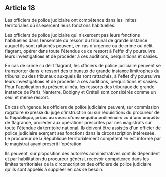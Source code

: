 Article 18
----
Les officiers de police judiciaire ont compétence dans les limites territoriales
où ils exercent leurs fonctions habituelles.

Les officiers de police judiciaire qui n'exercent pas leurs fonctions
habituelles dans l'ensemble du ressort du tribunal de grande instance auquel ils
sont rattachés peuvent, en cas d'urgence ou de crime ou délit flagrant, opérer
dans toute l'étendue de ce ressort à l'effet d'y poursuivre leurs investigations
et de procéder à des auditions, perquisitions et saisies.

En cas de crime ou délit flagrant, les officiers de police judiciaire peuvent se
transporter dans le ressort des tribunaux de grande instance limitrophes du
tribunal ou des tribunaux auxquels ils sont rattachés, à l'effet d'y poursuivre
leurs investigations et de procéder à des auditions, perquisitions et saisies.
Pour l'application du présent alinéa, les ressorts des tribunaux de grande
instance de Paris, Nanterre, Bobigny et Créteil sont considérés comme un seul et
même ressort.

En cas d'urgence, les officiers de police judiciaire peuvent, sur commission
rogatoire expresse du juge d'instruction ou sur réquisitions du procureur de la
République, prises au cours d'une enquête préliminaire ou d'une enquête de
flagrance, procéder aux opérations prescrites par ces magistrats sur toute
l'étendue du territoire national. Ils doivent être assistés d'un officier de
police judiciaire exerçant ses fonctions dans la circonscription intéressée. Le
procureur de la République territorialement compétent en est informé par le
magistrat ayant prescrit l'opération.

Ils peuvent, sur proposition des autorités administratives dont ils dépendent et
par habilitation du procureur général, recevoir compétence dans les limites
territoriales de la circonscription des officiers de police judiciaire qu'ils
sont appelés à suppléer en cas de besoin.
